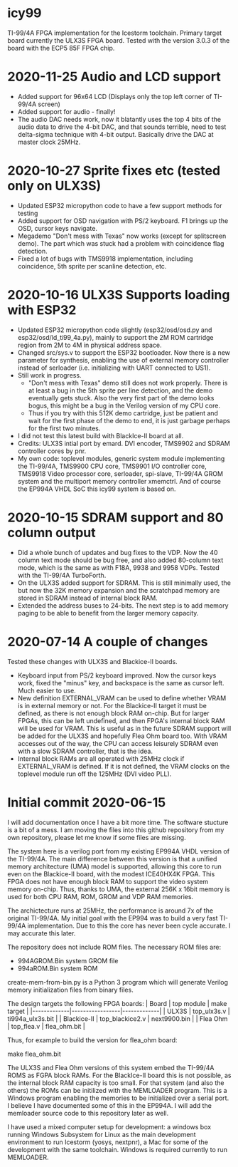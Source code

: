 # icy99
TI-99/4A FPGA implementation for the Icestorm toolchain.
Primary target board currently the ULX3S FPGA board. Tested with the version 3.0.3 of the board with the ECP5 85F FPGA chip.

2020-11-25 Audio and LCD support
==================================================
* Added support for 96x64 LCD (Displays only the top left corner of TI-99/4A screen)
* Added support for audio - finally!
* The audio DAC needs work, now it blatantly uses the top 4 bits of the audio data to drive the 4-bit DAC, and that sounds terrible, need to test delta-sigma technique with 4-bit output. Basically drive the DAC at master clock 25MHz.

2020-10-27 Sprite fixes etc (tested only on ULX3S)
==================================================
* Updated ESP32 micropython code to have a few support methods for testing
* Added support for OSD navigation with PS/2 keyboard. F1 brings up the OSD, cursor keys navigate.
* Megademo "Don't mess with Texas" now works (except for splitscreen demo). The part which was stuck had a problem with coincidence flag detection.
* Fixed a lot of bugs with TMS9918 implementation, including coincidence, 5th sprite per scanline detection, etc.


2020-10-16 ULX3S Supports loading with ESP32
=============================================
* Updated ESP32 micropython code slightly (esp32/osd/osd.py and esp32/osd/ld_ti99_4a.py), mainly to support the 2M ROM cartridge region from 2M to 4M in physical address space.
* Changed src/sys.v to support the ESP32 bootloader. Now there is a new parameter for synthesis, enabling the use of external memory controller instead of serloader (i.e. initializing with UART connected to US1).
* Still work in progress. 
    * "Don't mess with Texas" demo still does not work properly. There is at least a bug in the 5th sprite per line detection, and the demo eventually gets stuck. Also the very first part of the demo looks bogus, this might be a bug in the Verilog version of my CPU core.
    * Thus if you try with this 512K demo cartridge, just be patient and wait for the first phase of the demo to end, it is just garbage perhaps for the first two minutes.
* I did not test this latest build with BlackIce-II board at all.
* Credits: ULX3S intial port by emard. DVI encoder, TMS9902 and SDRAM controller cores by pnr.
* My own code: toplevel modules, generic system module implementing the TI-99/4A, TMS9900 CPU core, TMS9901 I/O controller core, TMS9918 Video processor core, serloader, spi-slave, TI-99/4A GROM system and the multiport memory controller xmemctrl. And of course the EP994A VHDL SoC this icy99 system is based on.

2020-10-15 SDRAM support and 80 column output
=============================================
* Did a whole bunch of updates and bug fixes to the VDP. Now the 40 column text mode should be bug free, and also added 80-column text mode, which is the same as with F18A, 9938 and 9958 VDPs. Tested with the TI-99/4A TurboForth.
* On the ULX3S added support for SDRAM.  This is still minimally used, the but now the 32K memory expansion and the scratchpad memory are stored in SDRAM instead of internal block RAM.
* Extended the address buses to 24-bits. The next step is to add memory paging to be able to benefit from the larger memory capacity.

2020-07-14 A couple of changes
==============================
Tested these changes with ULX3S and Blackice-II boards.
* Keyboard input from PS/2 keyboard improved. Now the cursor keys work, fixed the "minus" key, and backspace is the same as cursor left. Much easier to use.
* New definition EXTERNAL_VRAM can be used to define whether VRAM is in external memory or not. For the Blackice-II target it must be defined, as there is not enough block RAM on-chip. But for larger FPGAs, this can be left undefined, and then FPGA's internal block RAM will be used for VRAM. This is useful as in the future SDRAM support will be added for the ULX3S and hopefully Flea Ohm board too. With VRAM accesses out of the way, the CPU can access leisurely SDRAM even with a slow SDRAM controller, that is the idea.
* Internal block RAMs are all operated with 25MHz clock if EXTERNAL_VRAM is defined. If it is not defined, the VRAM clocks on the toplevel module run off the 125MHz (DVI video PLL).

Initial commit 2020-06-15 
=========================
I will add documentation once I have a bit more time. The software stucture is a bit of a mess. I am moving the files into this github repository from my own repository, please let me know if some files are missing.

The system here is a verilog port from my existing EP994A VHDL version of the TI-99/4A. The main difference between this version is that a unified memory architecture (UMA) model is supported, allowing this core to run even on the Blackice-II board, with the modest ICE40HX4K FPGA. This FPGA does not have enough block RAM to support the video system memory on-chip. Thus, thanks to UMA, the external 256K x 16bit memory is used for both CPU RAM, ROM, GROM and VDP RAM memories.

The archictecture runs at 25MHz, the performance is around 7x of the original TI-99/4A. My initial goal with the EP994 was to build a very fast TI-99/4A implementation. Due to this the core has never been cycle accurate. I may accurate this later.

The repository does not include ROM files. The necessary ROM files are:
* 994AGROM.Bin system GROM file
* 994aROM.Bin system ROM 

create-mem-from-bin.py is a Python 3 program which will generate Verilog memory initialization files from binary files.

The design targets the following FPGA boards:
| Board       | top module      | make target |
|-------------|-----------------|-------------|
| ULX3S       | top_ulx3s.v     | ti994a_ulx3s.bit |
| Blackice-II | top_blackice2.v | next9900.bin |
| Flea Ohm    | top_flea.v      | flea_ohm.bit |

 Thus, for example to build the version for flea_ohm board:

 make flea_ohm.bit
 
 The ULX3S and Flea Ohm versions of this system embed the TI-99/4A ROMS as FGPA block RAMs. For the BlackIce-II board this is not possible, as the internal block RAM capacity is too small. For that system (and also the others) the ROMs can be initilized with the MEMLOADER program. This is a Windows program enabling the memories to be initialized over a serial port. I believe I have documented some of this in the EP994A. I will add the memloader source code to this repository later as well.
 
I have used a mixed computer setup for development: a windows box running Windows Subsystem for Linux as the main development environment to run Icestorm (yosys, nextpnr), a Mac for some of the development with the same toolchain. Windows is required currently to run MEMLOADER.
